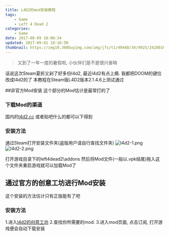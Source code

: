 ```yaml
---
title: L4D2的mod安装教程
tags: 
    - Game
    - Left 4 Dead 2
categories:
    - Game
date: 2017-08-09 18:00:34
updated: 2017-09-01 18:16:50
thumbnail: https://img10.360buyimg.com/img/jfs/t1/49448/34/9925/2428016/5d73b665Ea3617b46/43ddd8f10d28089d.png
---
```

> 又到了一年一度的暑假啦, 小伙伴们是不是很兴奋呐

话说这次Steam夏折又剁了好多份l4d2, 最近l4d2有点上瘾. 我都把DOOM的键位改成l4d2的了
本教程在Steam版L4D2版本2.1.4.6上测试通过

<!--more-->

##非官方Mod安装
这个部分的Mod估计是最常打的了

### 下载Mod的渠道
国内的[l4d2.cc](http://www.l4d2.cc)
或者贴吧什么的都可以下得到
### 安装方法

通过Steam打开安装文件夹(盗版用户请自行查找文件夹)
![l4d2-1.png][1]
![l4d2-2.png][2]

打开游戏目录下的left4dead2\addons 
然后将Mod文件(一般以.vpk结尾)拖入这个文件夹重启游戏就可以加载Mod了

## 通过官方的创意工坊进行Mod安装
这个安装的方法估计只有正版能有了吧

### 安装方法

1.进入[l4d2的创意工坊](http://steamcommunity.com/app/550/workshop/)
2.查找你所需要的mod.
3.进入mod页面, 点击订阅, 打开游戏便会自动下载安装

  [1]: https://img10.360buyimg.com/img/jfs/t1/52627/29/9986/474529/5d73c525E4e171abe/bcda3935d1d81c45.png?imageView2/2/w/500
  [2]: https://img10.360buyimg.com/img/jfs/t1/76043/30/9561/175374/5d73c526E19293a77/eafbb3f898fae913.png?imageView2/2/w/500
